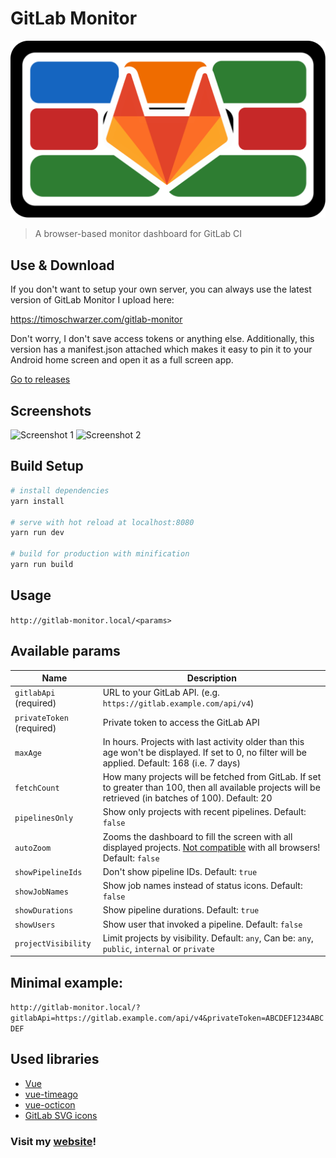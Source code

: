 # GitLab Monitor

![Logo](/logo.svg)

> A browser-based monitor dashboard for GitLab CI

## Use & Download

If you don't want to setup your own server, you can always
use the latest version of GitLab Monitor I upload here:

https://timoschwarzer.com/gitlab-monitor

Don't worry, I don't save access tokens or anything else.
Additionally, this version has a manifest.json attached which
makes it easy to pin it to your Android home screen and open
it as a full screen app.

[Go to releases](https://github.com/timoschwarzer/gitlab-monitor/releases)

## Screenshots
![Screenshot 1](/../resources/screenshots/screenshot1.png?raw=true)
![Screenshot 2](/../resources/screenshots/screenshot2.png?raw=true)

## Build Setup

``` bash
# install dependencies
yarn install

# serve with hot reload at localhost:8080
yarn run dev

# build for production with minification
yarn run build
```

## Usage

`
http://gitlab-monitor.local/<params>
`

## Available params

Name                            | Description
--------------------------------|--------------------------------------------
`gitlabApi` (required)          | URL to your GitLab API. (e.g. `https://gitlab.example.com/api/v4`)
`privateToken` (required)       | Private token to access the GitLab API
`maxAge`                        | In hours. Projects with last activity older than this age won't be displayed. If set to 0, no filter will be applied. Default: 168 (i.e. 7 days)
`fetchCount`                    | How many projects will be fetched from GitLab. If set to greater than 100, then all available projects will be retrieved (in batches of 100). Default: 20
`pipelinesOnly`                 | Show only projects with recent pipelines. Default: `false`
`autoZoom`                      | Zooms the dashboard to fill the screen with all displayed projects. [Not compatible](https://caniuse.com/#feat=css-zoom) with all browsers! Default: `false`
`showPipelineIds`               | Don't show pipeline IDs. Default: `true`
`showJobNames`                  | Show job names instead of status icons. Default: `false`
`showDurations`                 | Show pipeline durations. Default: `true`
`showUsers`                     | Show user that invoked a pipeline. Default: `false`
`projectVisibility`             | Limit projects by visibility. Default: `any`, Can be: `any`, `public`, `internal` or `private`

## Minimal example:

`http://gitlab-monitor.local/?gitlabApi=https://gitlab.example.com/api/v4&privateToken=ABCDEF1234ABCDEF`

## Used libraries
- [Vue](https://vuejs.org)
- [vue-timeago](https://github.com/egoist/vue-timeago)
- [vue-octicon](https://github.com/Justineo/vue-octicon)
- [GitLab SVG icons](https://gitlab.com/gitlab-org/gitlab-svgs)

### Visit my [website](https://timoschwarzer.com)!

